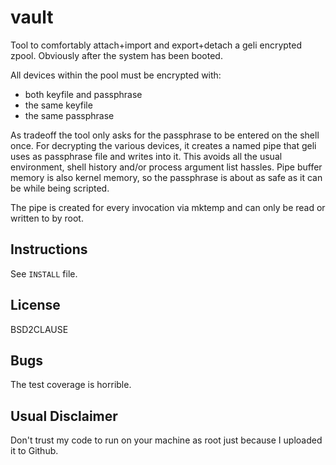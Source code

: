 vault
=====

Tool to comfortably attach+import and export+detach a
geli encrypted zpool. Obviously after the system has been
booted.

All devices within the pool must be encrypted with:
* both keyfile and passphrase
* the same keyfile
* the same passphrase

As tradeoff the tool only asks for the passphrase to be entered
on the shell once. For decrypting the various devices, it creates
a named pipe that geli uses as passphrase file and writes into it.
This avoids all the usual environment, shell history and/or process
argument list hassles.
Pipe buffer memory is also kernel memory, so the passphrase is about
as safe as it can be while being scripted.

The pipe is created for every invocation via mktemp and can only be
read or written to by root.

Instructions
------------
See `INSTALL` file.

License
-------
BSD2CLAUSE

Bugs
----
The test coverage is horrible.

Usual Disclaimer
----------------
Don't trust my code to run on your machine as root just because I
uploaded it to Github.
